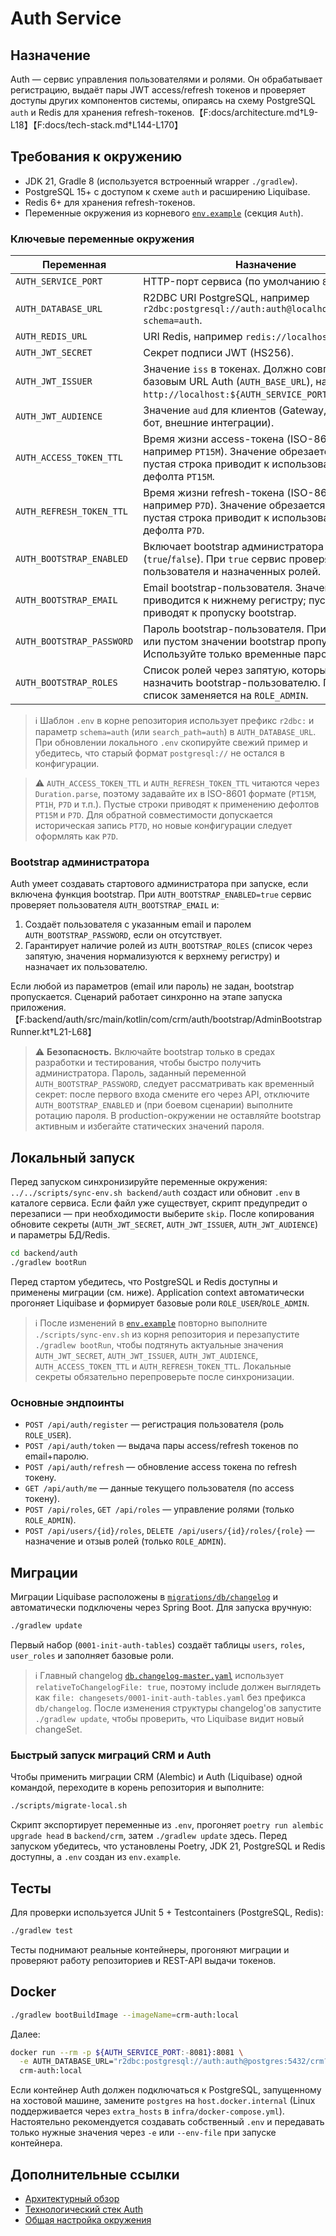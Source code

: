 # Auth Service

## Назначение
Auth — сервис управления пользователями и ролями. Он обрабатывает регистрацию, выдаёт пары JWT access/refresh токенов и проверяет доступы других компонентов системы, опираясь на схему PostgreSQL `auth` и Redis для хранения refresh-токенов.【F:docs/architecture.md†L9-L18】【F:docs/tech-stack.md†L144-L170】

## Требования к окружению
- JDK 21, Gradle 8 (используется встроенный wrapper `./gradlew`).
- PostgreSQL 15+ c доступом к схеме `auth` и расширению Liquibase.
- Redis 6+ для хранения refresh-токенов.
- Переменные окружения из корневого [`env.example`](../../env.example) (секция `Auth`).

### Ключевые переменные окружения
| Переменная | Назначение |
| --- | --- |
| `AUTH_SERVICE_PORT` | HTTP-порт сервиса (по умолчанию `8081`). |
| `AUTH_DATABASE_URL` | R2DBC URI PostgreSQL, например `r2dbc:postgresql://auth:auth@localhost:5432/crm?schema=auth`. |
| `AUTH_REDIS_URL` | URI Redis, например `redis://localhost:6379/0`. |
| `AUTH_JWT_SECRET` | Секрет подписи JWT (HS256). |
| `AUTH_JWT_ISSUER` | Значение `iss` в токенах. Должно совпадать с базовым URL Auth (`AUTH_BASE_URL`), например `http://localhost:${AUTH_SERVICE_PORT}`. |
| `AUTH_JWT_AUDIENCE` | Значение `aud` для клиентов (Gateway, Telegram-бот, внешние интеграции). |
| `AUTH_ACCESS_TOKEN_TTL` | Время жизни access-токена (ISO-8601 `Duration`, например `PT15M`). Значение обрезается по краям; пустая строка приводит к использованию дефолта `PT15M`. |
| `AUTH_REFRESH_TOKEN_TTL` | Время жизни refresh-токена (ISO-8601 `Duration`, например `P7D`). Значение обрезается по краям; пустая строка приводит к использованию дефолта `P7D`. |
| `AUTH_BOOTSTRAP_ENABLED` | Включает bootstrap администратора при старте (`true`/`false`). При `true` сервис проверяет наличие пользователя и назначенных ролей. |
| `AUTH_BOOTSTRAP_EMAIL` | Email bootstrap-пользователя. Значение приводится к нижнему регистру; пустые строки приводят к пропуску bootstrap. |
| `AUTH_BOOTSTRAP_PASSWORD` | Пароль bootstrap-пользователя. При отсутствии или пустом значении bootstrap пропускается. Используйте только временные пароли. |
| `AUTH_BOOTSTRAP_ROLES` | Список ролей через запятую, которые нужно назначить bootstrap-пользователю. Пустой список заменяется на `ROLE_ADMIN`. |

> ℹ️ Шаблон `.env` в корне репозитория использует префикс `r2dbc:` и параметр `schema=auth` (или `search_path=auth`) в `AUTH_DATABASE_URL`. При обновлении локального `.env` скопируйте свежий пример и убедитесь, что старый формат `postgresql://` не остался в конфигурации.

> ⚠️ `AUTH_ACCESS_TOKEN_TTL` и `AUTH_REFRESH_TOKEN_TTL` читаются через `Duration.parse`, поэтому задавайте их в ISO-8601 формате (`PT15M`, `PT1H`, `P7D` и т.п.). Пустые строки приводят к применению дефолтов `PT15M` и `P7D`. Для обратной совместимости допускается историческая запись `PT7D`, но новые конфигурации следует оформлять как `P7D`.

### Bootstrap администратора

Auth умеет создавать стартового администратора при запуске, если включена функция bootstrap. При `AUTH_BOOTSTRAP_ENABLED=true` сервис проверяет пользователя `AUTH_BOOTSTRAP_EMAIL` и:

1. Создаёт пользователя с указанным email и паролем `AUTH_BOOTSTRAP_PASSWORD`, если он отсутствует.
2. Гарантирует наличие ролей из `AUTH_BOOTSTRAP_ROLES` (список через запятую, значения нормализуются к верхнему регистру) и назначает их пользователю.

Если любой из параметров (email или пароль) не задан, bootstrap пропускается. Сценарий работает синхронно на этапе запуска приложения.【F:backend/auth/src/main/kotlin/com/crm/auth/bootstrap/AdminBootstrapRunner.kt†L21-L68】

> ⚠️ **Безопасность.** Включайте bootstrap только в средах разработки и тестирования, чтобы быстро получить администратора. Пароль, заданный переменной `AUTH_BOOTSTRAP_PASSWORD`, следует рассматривать как временный секрет: после первого входа смените его через API, отключите `AUTH_BOOTSTRAP_ENABLED` и (при боевом сценарии) выполните ротацию пароля. В production-окружении не оставляйте bootstrap активным и избегайте статических значений пароля.

## Локальный запуск
Перед запуском синхронизируйте переменные окружения: `../../scripts/sync-env.sh backend/auth` создаст или обновит `.env` в каталоге сервиса. Если файл уже существует, скрипт предупредит о перезаписи — при необходимости выберите `skip`. После копирования обновите секреты (`AUTH_JWT_SECRET`, `AUTH_JWT_ISSUER`, `AUTH_JWT_AUDIENCE`) и параметры БД/Redis.

```bash
cd backend/auth
./gradlew bootRun
```
Перед стартом убедитесь, что PostgreSQL и Redis доступны и применены миграции (см. ниже). Application context автоматически прогоняет Liquibase и формирует базовые роли `ROLE_USER`/`ROLE_ADMIN`.

> ℹ️ После изменений в [`env.example`](../../env.example) повторно выполните `./scripts/sync-env.sh` из корня репозитория и перезапустите `./gradlew bootRun`, чтобы подтянуть актуальные значения `AUTH_JWT_SECRET`, `AUTH_JWT_ISSUER`, `AUTH_JWT_AUDIENCE`, `AUTH_ACCESS_TOKEN_TTL` и `AUTH_REFRESH_TOKEN_TTL`. Локальные секреты обязательно перепроверьте после синхронизации.

### Основные эндпоинты
- `POST /api/auth/register` — регистрация пользователя (роль `ROLE_USER`).
- `POST /api/auth/token` — выдача пары access/refresh токенов по email+паролю.
- `POST /api/auth/refresh` — обновление access токена по refresh токену.
- `GET /api/auth/me` — данные текущего пользователя (по access токену).
- `POST /api/roles`, `GET /api/roles` — управление ролями (только `ROLE_ADMIN`).
- `POST /api/users/{id}/roles`, `DELETE /api/users/{id}/roles/{role}` — назначение и отзыв ролей (только `ROLE_ADMIN`).

## Миграции
Миграции Liquibase расположены в [`migrations/db/changelog`](migrations/db/changelog) и автоматически подключены через Spring Boot. Для запуска вручную:
```bash
./gradlew update
```
Первый набор (`0001-init-auth-tables`) создаёт таблицы `users`, `roles`, `user_roles` и заполняет базовые роли.

> ℹ️ Главный changelog [`db.changelog-master.yaml`](migrations/db/changelog/db.changelog-master.yaml) использует `relativeToChangelogFile: true`, поэтому include должен выглядеть как `file: changesets/0001-init-auth-tables.yaml` без префикса `db/changelog`. После изменения структуры changelog'ов запустите `./gradlew update`, чтобы проверить, что Liquibase видит новый changeSet.

### Быстрый запуск миграций CRM и Auth

Чтобы применить миграции CRM (Alembic) и Auth (Liquibase) одной командой, переходите в корень репозитория и выполните:

```bash
./scripts/migrate-local.sh
```

Скрипт экспортирует переменные из `.env`, прогоняет `poetry run alembic upgrade head` в `backend/crm`, затем `./gradlew update` здесь. Перед запуском убедитесь, что установлены Poetry, JDK 21, PostgreSQL и Redis доступны, а `.env` создан из `env.example`.

## Тесты
Для проверки используется JUnit 5 + Testcontainers (PostgreSQL, Redis):
```bash
./gradlew test
```
Тесты поднимают реальные контейнеры, прогоняют миграции и проверяют работу репозиториев и REST-API выдачи токенов.

## Docker
```bash
./gradlew bootBuildImage --imageName=crm-auth:local
```
Далее:
```bash
docker run --rm -p ${AUTH_SERVICE_PORT:-8081}:8081 \
  -e AUTH_DATABASE_URL="r2dbc:postgresql://auth:auth@postgres:5432/crm?schema=auth" \
  crm-auth:local
```
Если контейнер Auth должен подключаться к PostgreSQL, запущенному на хостовой машине, замените `postgres` на `host.docker.internal` (Linux поддерживается через `extra_hosts` в `infra/docker-compose.yml`). Настоятельно рекомендуется создавать собственный `.env` и передавать только нужные значения через `-e` или `--env-file` при запуске контейнера.

## Дополнительные ссылки
- [Архитектурный обзор](../../docs/architecture.md)
- [Технологический стек Auth](../../docs/tech-stack.md#auth)
- [Общая настройка окружения](../../docs/local-setup.md)
